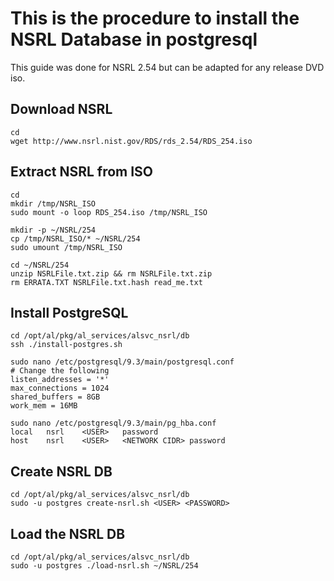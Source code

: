 # This is the procedure to install the NSRL Database in postgresql

This guide was done for NSRL 2.54 but can be adapted for any release DVD iso.

## Download NSRL

    cd
    wget http://www.nsrl.nist.gov/RDS/rds_2.54/RDS_254.iso

## Extract NSRL from ISO

    cd
    mkdir /tmp/NSRL_ISO
    sudo mount -o loop RDS_254.iso /tmp/NSRL_ISO

    mkdir -p ~/NSRL/254
    cp /tmp/NSRL_ISO/* ~/NSRL/254
    sudo umount /tmp/NSRL_ISO

    cd ~/NSRL/254
    unzip NSRLFile.txt.zip && rm NSRLFile.txt.zip
    rm ERRATA.TXT NSRLFile.txt.hash read_me.txt

## Install PostgreSQL

    cd /opt/al/pkg/al_services/alsvc_nsrl/db
    ssh ./install-postgres.sh

    sudo nano /etc/postgresql/9.3/main/postgresql.conf
    # Change the following
    listen_addresses = '*'
    max_connections = 1024
    shared_buffers = 8GB
    work_mem = 16MB

    sudo nano /etc/postgresql/9.3/main/pg_hba.conf
    local   nsrl    <USER>   password
    host    nsrl    <USER>   <NETWORK CIDR> password

## Create NSRL DB

    cd /opt/al/pkg/al_services/alsvc_nsrl/db
    sudo -u postgres create-nsrl.sh <USER> <PASSWORD>

## Load the NSRL DB

    cd /opt/al/pkg/al_services/alsvc_nsrl/db
    sudo -u postgres ./load-nsrl.sh ~/NSRL/254